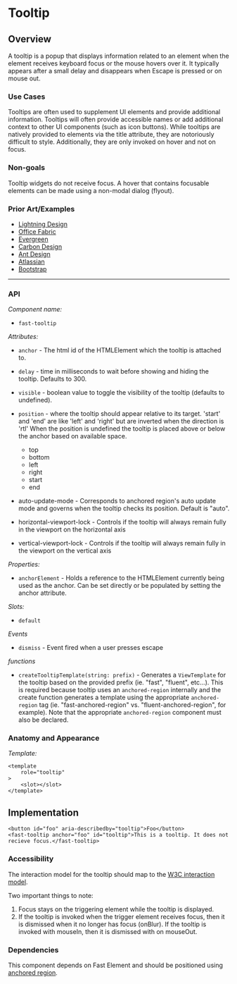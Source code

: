 # Tooltip

## Overview

A tooltip is a popup that displays information related to an element when the element receives keyboard focus or the mouse hovers over it. It typically appears after a small delay and disappears when Escape is pressed or on mouse out.

### Use Cases

Tooltips are often used to supplement UI elements and provide additional information. Tooltips will often provide accessible names or add additional context to other UI components (such as icon buttons). While tooltips are natively provided to elements via the title attribute, they are notoriously difficult to style. Additionally, they are only invoked on hover and not on focus.

### Non-goals

Tooltip widgets do not receive focus. A hover that contains focusable elements can be made using a non-modal dialog (flyout).

### Prior Art/Examples

-   [Lightning Design](https://www.lightningdesignsystem.com/components/tooltips/)
-   [Office Fabric](https://developer.microsoft.com/en-us/fabric#/controls/web/tooltip)
-   [Evergreen](https://evergreen.segment.com/components/tooltip/)
-   [Carbon Design](https://www.carbondesignsystem.com/components/tooltip/code/)
-   [Ant Design](https://ant.design/components/tooltip/)
-   [Atlassian](https://atlaskit.atlassian.com/packages/core/tooltip)
-   [Bootstrap](https://getbootstrap.com/docs/4.3/components/tooltips/)

---

### API

_Component name:_

-   `fast-tooltip`

_Attributes:_

-   `anchor` - The html id of the HTMLElement which the tooltip is attached to.
-   `delay` - time in milliseconds to wait before showing and hiding the tooltip. Defaults to 300.
-   `visible` - boolean value to toggle the visibility of the tooltip (defaults to undefined).
-   `position` - where the tooltip should appear relative to its target. 'start' and 'end' are like 'left' and 'right' but are inverted when the direction is 'rtl' When the position is undefined the tooltip is placed above or below the anchor based on available space.
    -   top
    -   bottom
    -   left
    -   right
    -   start
    -   end

- auto-update-mode - Corresponds to anchored region's auto update mode and governs when the tooltip checks its position.  Default is "auto".

- horizontal-viewport-lock - Controls if the tooltip will always remain fully in the viewport on the horizontal axis

- vertical-viewport-lock - Controls if the tooltip will always remain fully in the viewport on the vertical axis

_Properties:_

-   `anchorElement` - Holds a reference to the HTMLElement currently being used as the anchor. Can be set directly or be populated by setting the anchor attribute.

_Slots:_

-   `default`

_Events_

-   `dismiss` - Event fired when a user presses escape

_functions_

-   `createTooltipTemplate(string: prefix)` - Generates a `ViewTemplate` for the tooltip based on the provided prefix (ie. "fast", "fluent", etc...). This is required because tooltip uses an `anchored-region` internally and the create function generates a template using the appropriate `anchored-region` tag (ie. "fast-anchored-region" vs. "fluent-anchored-region", for example). Note that the appropriate `anchored-region` component must also be declared.

### Anatomy and Appearance

_Template:_

```
<template
    role="tooltip"
>
    <slot></slot>
</template>
```

## Implementation

```
<button id="foo" aria-describedby="tooltip">Foo</button>
<fast-tooltip anchor="foo" id="tooltip">This is a tooltip. It does not recieve focus.</fast-tooltip>
```

### Accessibility

The interaction model for the tooltip should map to the [W3C interaction model](https://w3c.github.io/aria-practices/#tooltip).

Two important things to note:

1. Focus stays on the triggering element while the tooltip is displayed.
2. If the tooltip is invoked when the trigger element receives focus, then it is dismissed when it no longer has focus (onBlur). If the tooltip is invoked with mouseIn, then it is dismissed with on mouseOut.

### Dependencies

This component depends on Fast Element and should be positioned using [anchored region](../anchored-region/anchored-region.spec.md).
